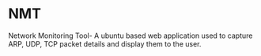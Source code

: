 # NMT
Network Monitoring Tool- A ubuntu based  web application used to capture ARP, UDP, TCP packet details and display them to the user.
